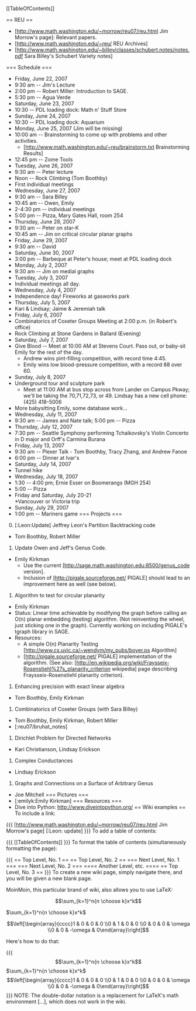 [[TableOfContents]]

== REU ==
 * [http://www.math.washington.edu/~morrow/reu07/reu.html Jim Morrow's page]: Relevant papers.
 * [http://www.math.washington.edu/~reu/ REU Archives]
 * [http://www.math.washington.edu/~billey/classes/schubert.notes/notes.pdf Sara Billey's Schubert Variety notes]

=== Schedule ===
 * Friday, June 22, 2007
  * 9:30 am -- Jim's Lecture
  * 2:00 pm -- Robert Miller: Introduction to SAGE.
  * 5:30 pm -- Agua Verde
 * Saturday, June 23, 2007
  * 10:30 -- PDL loading dock: Math n' Stuff Store
 * Sunday, June 24, 2007
  * 10:30 -- PDL loading dock: Aquarium
 * Monday, June 25, 2007 (Jim will be missing)
  * 10:00 am -- Brainstorming to come up with problems and other activities.
    * [http://www.math.washington.edu/~reu/brainstorm.txt Brainstorming Results]
  * 12:45 pm -- Zome Tools
 * Tuesday, June 26, 2007
  * 9:30 am -- Peter lecture
  * Noon -- Rock Climbing (Tom Boothby)
  * First individual meetings
 * Wednesday, June 27, 2007
  * 9:30 am -- Sara Billey
  * 10:45 am -- Owen, Emily
  * 2-4:30 pm -- individual meetings
  * 5:00 pm -- Pizza, Mary Gates Hall, room 254
 * Thursday, June 28, 2007
  * 9:30 am -- Peter on star-K
  * 10:45 am -- Jim on critical circular planar graphs
 * Friday, June 29, 2007
  * 9:30 am -- David
 * Saturday, June 30, 2007
  * 3:00 pm -- Barbeque at Peter's house; meet at PDL loading dock 
 * Monday, July 2, 2007
  * 9:30 am -- Jim on medial graphs
 * Tuesday, July 3, 2007
  * Individual meetings all day.
 * Wednesday, July 4, 2007
  * Independence day!  Fireworks at gasworks park
 * Thursday, July 5, 2007
  * Kari & Lindsay; Jaime & Jeremiah talk
 * Friday, July 6, 2007
  * Combinatorics of Coxeter Groups Meeting at 2:00 p.m. (in Robert's office)
  * Rock Climbing at Stone Gardens in Ballard (Evening)
 * Saturday, July 7, 2007
  * Give Blood -- Meet at 10:00 AM at Stevens Court.  Pass out, or baby-sit Emily for the rest of the day.
    * Andrew wins pint-filling competition, with record time 4:45.
    * Emily wins low blood-pressure competition, with a record 88 over 60.
 * Sunday, July 8, 2007 
  * Underground tour and sculpture park
    * Meet at 11:00 AM at bus stop across from Lander on Campus Pkway; we'll be taking the 70,71,72,73, or 49.  Lindsay has a new cell phone: (425) 418-5006
  * More babysitting Emily, some database work...
 * Wednesday, July 11, 2007
  *  9:30 am -- James and Nate talk; 5:00 pm -- Pizza
 * Thursday, July 12, 2007
  * 7:30 pm -- Seattle Symphony performing Tchaikovsky's Violin Concerto in D major and Orff's Carmina Burana
 * Friday, July 13, 2007
  * 9:30 am -- Plexer Talk - Tom Boothby, Tracy Zhang, and Andrew Fanoe
  * 6:00 pm -- Dinner at Ivar's
 * Saturday, July 14, 2007
  * Tunnel hike
 * Wednesday, July 18, 2007
  * 1:30 -- 4:00 pm; Ernie Esser on Boomerangs (MGH 254)
  * 5:00 -- Pizza
 * Friday and Saturday, July 20-21  
   *Vancouver or Victoria trip
 * Sunday, July 29, 2007
  * 1:00 pm -- Mariners game
=== Projects ===
 0. [:Leon:Update] Jeffrey Leon's Partition Backtracking code
  * Tom Boothby, Robert Miller
 1. Update Owen and Jeff's Genus Code.
  * Emily Kirkman
    * Use the current [http://sage.math.washington.edu:8500/genus_code version].
    * Inclusion of [http://pigale.sourceforge.net/ PIGALE] should lead to an improvement here as well (see below).
 1. Algorithm to test for circular planarity
  * Emily Kirkman
  * Status: Linear time achievable by modifying the graph before calling an O(n) planar embedding (testing) algorithm.  (Not reinventing the wheel, just sticking one in the graph).  Currently working on including PIGALE's tgraph library in SAGE.
  * Resources: 
    * A simple O(n) Planarity Testing [http://www.cs.uvic.ca/~wendym/my_pubs/boyer.ps Algorithm]
    * [http://pigale.sourceforge.net/ PIGALE] implementation of the algorithm.  (See also: [http://en.wikipedia.org/wiki/Fraysseix-Rosenstiehl%27s_planarity_criterion wikipedia] page describing Fraysseix-Rosenstiehl planarity criterion).
 1. Enhancing precision with exact linear algebra
  * Tom Boothby, Emily Kirkman
 1. Combinatorics of Coxeter Groups (with Sara Billey)
  * Tom Boothby, Emily Kirkman, Robert Miller
  * [:reu07/bruhat_notes]
 1. Dirichlet Problem for Directed Networks
  * Kari Christianson, Lindsay Erickson
 1. Complex Conductances
  * Lindsay Erickson
 1. Graphs and Connections on a Surface of Arbitrary Genus
  * Joe Mitchell
=== Pictures ===
 * [:emilyk:Emily Kirkman]
=== Resources ===
 * Dive into Python: http://www.diveintopython.org/
== Wiki examples ==
To include a link:

{{{
[http://www.math.washington.edu/~morrow/reu07/reu.html Jim Morrow's page]
[:Leon: update]
}}}
To add a table of contents:

{{{
[[TableOfContents]]
}}}
To format the table of contents (simultaneously formatting the page):

{{{
== Top Level, No. 1 ==
== Top Level, No. 2 ==
=== Next Level, No. 1 ===
=== Next Level, No. 2 ===
==== Another Level, etc. ====
== Top Level, No. 3 ==
}}}
To create a new wiki page, simply navigate there, and you will be given a new blank page.

MoinMoin, this particular brand of wiki, also allows you to use LaTeX:

$$\sum_{k=1}^n{n \choose k}x^k$$

$\sum_{k=1}^n{n \choose k}x^k$

$$\left[\begin{array}{cccc}1 & 0 & 0 & 0 \\0 & 1 & 0 & 0 \\0 & 0 & 0 & \omega \\0 & 0 & -\omega & 0\end{array}\right]$$

Here's how to do that:

{{{
$$\sum_{k=1}^n{n \choose k}x^k$$
$\sum_{k=1}^n{n \choose k}x^k$
$$\left[\begin{array}{cccc}1 & 0 & 0 & 0 \\0 & 1 & 0 & 0 \\0 & 0 & 0 & \omega \\0 & 0 & -\omega & 0\end{array}\right]$$
}}}
NOTE: The double-dollar notation is a replacement for LaTeX's math environment \[...\], which does not work in the wiki.
